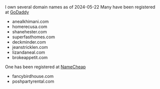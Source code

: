 I own several domain names as of 2024-05-22
Many have been registered at [GoDaddy](https://godaddy.com)
- anealkhimani.com
- homerecusa.com
- shanehester.com
- superfasthomes.com
- deckminder.com
- jeanstricklen.com
- lizandaneal.com
- brokeappetit.com

One has been registered at [NameCheap](https://ap.www.namecheap.com)
- fancybirdhouse.com
- poshpartyrental.com


